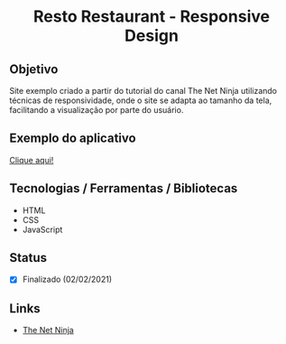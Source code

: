 <h1 align="center">Resto Restaurant - Responsive Design</h1>

## Objetivo
Site exemplo criado a partir do tutorial do canal The Net Ninja utilizando técnicas de responsividade, onde o site se adapta ao tamanho da tela, facilitando a visualização por parte do usuário. 

## Exemplo do aplicativo
[Clique aqui!](https://paulo-hst.github.io/responsive-design/)

## Tecnologias / Ferramentas / Bibliotecas
- HTML
- CSS
- JavaScript

## Status
- [x] Finalizado (02/02/2021)

## Links
- [The Net Ninja](https://www.youtube.com/channel/UCW5YeuERMmlnqo4oq8vwUpg)
